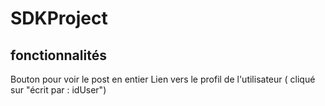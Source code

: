 # SDKProject

## fonctionnalités

  Bouton pour voir le post en entier
  Lien vers le profil de l'utilisateur ( cliqué sur "écrit par : idUser")

